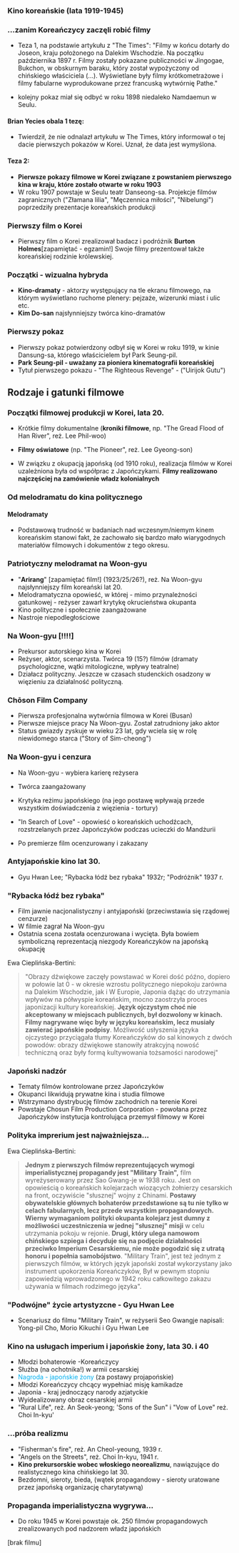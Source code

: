 
### Kino koreańskie (lata 1919-1945)



### ...zanim Koreańczycy zaczęli robić filmy


- Teza 1, na podstawie artykułu z "The Times": "Filmy w końcu dotarły do Joseon, kraju położonego na Dalekim Wschodzie. Na początku października 1897 r. Filmy zostały pokazane publiczności w Jingogae, Bukchon, w obskurnym baraku, który został wypożyczony od chińskiego właściciela (...). Wyświetlane były filmy krótkometrażowe i filmy fabularne wyprodukowane przez francuską wytwórnię Pathe."

- kolejny pokaz miał się odbyć w roku 1898 niedaleko Namdaemun w Seulu.

#### Brian Yecies obala 1 tezę:

- Twierdził, że nie odnalazł artykułu w The Times, który informował o tej dacie pierwszych pokazów w Korei. Uznał, że data jest wymyślona.

#### Teza 2:

- **Pierwsze pokazy filmowe w Korei związane z powstaniem pierwszego kina w kraju, które zostało otwarte w roku 1903**
- W roku 1907 powstaje w Seulu teatr Danseong-sa. Projekcje filmów zagranicznych ("Złamana lilia", "Męczennica miłości", "Nibelungi") poprzedziły prezentacje koreańskich produkcji

### Pierwszy film o Korei

- Pierwszy film o Korei zrealizował badacz i podróżnik **Burton Holmes**[zapamiętać - egzamin!] Swoje filmy prezentował także koreańskiej rodzinie królewskiej.

### Początki - wizualna hybryda

- **Kino-dramaty** - aktorzy występujący na tle ekranu filmowego, na którym wyświetlano ruchome plenery: pejzaże, wizerunki miast i ulic etc.
- **Kim Do-san** najsłynniejszy twórca kino-dramatów

### Pierwszy pokaz

- Pierwszy pokaz potwierdzony odbył się w Korei w roku 1919, w kinie Dansung-sa, którego właścicielem był Park Seung-pil.
- **Park Seung-pil - uważany za pioniera kinematografii koreańskiej**
- Tytuł pierwszego pokazu - "The Righteous Revenge" - ("Uirijok Gutu")


## Rodzaje i gatunki filmowe

### Początki filmowej produkcji w Korei, lata 20.

- Krótkie filmy dokumentalne (**kroniki filmowe**, np. "The Gread Flood of Han River", reż. Lee Phil-woo)
- **Filmy oświatowe** (np. "The Pioneer", reż. Lee Gyeong-son)

- W związku z okupacją japońską (od 1910 roku), realizacja filmów w Korei uzależniona była od współprac z Japończykami. **Filmy realizowano najczęściej na zamówienie władz kolonialnych**


### Od melodramatu do kina politycznego

#### Melodramaty

- Podstawową trudność w badaniach nad wczesnym/niemym kinem koreańskim stanowi fakt, że zachowało się bardzo mało wiarygodnych materiałów filmowych i dokumentów z tego okresu.

### Patriotyczny melodramat na Woon-gyu

- "**Arirang**" [zapamiętać film!] (1923/25/26?), reż. Na Woon-gyu najsłynniejszy film koreański lat 20.
- Melodramatyczna opowieść, w której - mimo przynależności gatunkowej - reżyser zawarł krytykę okrucieństwa okupanta
- Kino polityczne i społecznie zaangażowane
- Nastroje niepodległościowe


### Na Woon-gyu [!!!!]

- Prekursor autorskiego kina w Korei
- Reżyser, aktor, scenarzysta. Twórca 19 (15?) filmów (dramaty psychologiczne, wątki mitologiczne, wpływy teatralne)
- Działacz polityczny. Jeszcze w czasach studenckich osadzony w więzieniu za działalność polityczną.


### Chōson Film Company

- Pierwsza profesjonalna wytwórnia filmowa w Korei (Busan)
- Pierwsze miejsce pracy Na Woon-gyu. Został zatrudniony jako aktor
- Status gwiazdy zyskuje w wieku 23 lat, gdy wciela się w rolę niewidomego starca ("Story of Sim-cheong")

### Na Woon-gyu i cenzura

- Na Woon-gyu - wybiera karierę reżysera
- Twórca zaangażowany
- Krytyka reżimu japońskiego (na jego postawę wpływają przede wszystkim doświadczenia z więzienia - tortury)

- "In Search of Love" - opowieść o koreańskich uchodźcach, rozstrzelanych przez Japończyków podczas ucieczki do Mandżurii
- Po premierze film ocenzurowany i zakazany


### Antyjapońskie kino lat 30.

- Gyu Hwan Lee; "Rybacka łódź bez rybaka" 1932r; "Podróżnik" 1937 r.
### "Rybacka łódź bez rybaka"

- Film jawnie nacjonalistyczny i antyjapoński (przeciwstawia się rządowej cenzurze)
- W filmie zagrał Na Woon-gyu
- Ostatnia scena została ocenzurowana i wycięta. Była bowiem symboliczną reprezentacją niezgody Koreańczyków na japońską okupację


Ewa Cieplińska-Bertini: 
>"Obrazy dźwiękowe zaczęły powstawać w Korei dość późno, dopiero w połowie lat 0 - w okresie wzrostu politycznego niepokoju zarówna na Dalekim Wschodzie, jak i  W Europie, Japonia dążąc do utrzymania wpływów na półwyspie koreańskim, mocno zaostrzyła proces japonizacji kultury koreańskiej. **Język ojczystym choć nie akceptowany w miejscach publicznych, był dozwolony w kinach. Filmy nagrywane więc były w języku koreańskim, lecz musiały zawierać japońskie podpisy**. Możliwość usłyszenia języka ojczystego przyciągała tłumy Koreańczyków do sal kinowych z dwóch powodów: obrazy dźwiękowe stanowiły atrakcyjną nowość techniczną oraz były formą kultywowania tożsamości narodowej"


### Japoński nadzór

- Tematy filmów kontrolowane przez Japończyków
- Okupanci likwidują prywatne kina i studia filmowe
- Wstrzymano dystrybucję filmów zachodnich na terenie Korei
- Powstaje Chosun Film Production Corporation - powołana przez Japończyków instytucja kontrolująca przemysł filmowy w Korei

### Polityka imprerium jest najważniejsza...


Ewa Cieplińska-Bertini: 
>**Jednym z pierwszych filmów reprezentujących wymogi imperialistycznej propagandy jest "Military Train",** film wyreżyserowany przez Sao Gwang-je w 1938 roku. Jest on opowieścią o koreańskich kolejarzach wiozących żołnierzy cesarskich na front, oczywiście "słusznej" wojny z Chinami. **Postawy obywatelskie głównych bohaterów przedstawione są tu nie tylko w celach fabularnych, lecz przede wszystkim propagandowych. Wierny wymaganiom polityki okupanta kolejarz jest dumny z możliwości uczestniczenia w jednej "słusznej" misji** w celu utrzymania pokoju w rejonie. **Drugi, który ulega namowom chińskiego szpiega i decyduje się na podjęcie działalności przeciwko Imperium Cesarskiemu, nie może pogodzić się z utratą honoru i popełnia samobójstwo**. "Military Train", jest też jednym z pierwszych filmów, w których język japoński został wykorzystany jako instrument upokorzenia Koreańczyków, Był w pewnym stopniu zapowiedzią wprowadzonego w 1942 roku całkowitego zakazu używania w filmach rodzimego języka".


### "Podwójne" życie artystyzcne - Gyu Hwan Lee

- Scenariusz do filmu "Military Train", w reżyserii Seo Gwangje napisali: Yong-pil Cho, Morio Kikuchi i Gyu Hwan Lee


### Kino na usługach imperium i japońskie żony, lata 30. i 40


- Młodzi bohaterowie -Koreańczycy
- Służba (na ochotnika!) w armii cesarskiej
- <font color="#00b0f0">Nagroda - japońskie żony</font> (za postawy projapońskie)
- Młodzi Koreańczycy chcący wypełniać misję kamikadze
- Japonia - kraj jednoczący narody azjatyckie
- Wyidealizowany obraz cesarskiej armii
- "Rural Life", reż. An Seok-yeong; 'Sons of the Sun" i "Vow of Love" reż. Choi In-kyu'


### ...próba realizmu

- "Fisherman's fire", reż. An Cheol-yeoung, 1939 r.
- "Angels on the Streets", reż. Choi In-kyu, 1941 r.
- **Kino prekursorskie wobec włoskiego neorealizmu**, nawiązujące do realistycznego kina chińskiego lat 30.
- Bezdomni, sieroty, bieda, (wątek propagandowy - sieroty uratowane przez japońską organizację charytatywną)



### Propaganda imperialistyczna wygrywa...

- Do roku 1945 w Korei powstaje ok. 250 filmów propagandowych zrealizowanych pod nadzorem władz japońskich

[brak filmu]
